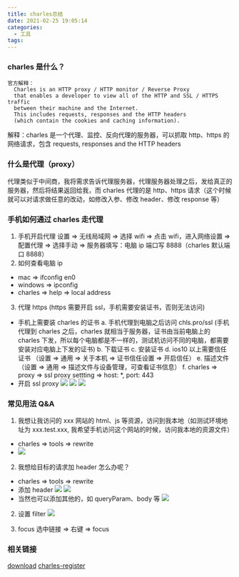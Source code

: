 ```yaml
---
title: charles总结
date: 2021-02-25 19:05:14
categories:
  - 工具
tags:
---
```


### charles 是什么？

```
官方解释：
  Charles is an HTTP proxy / HTTP monitor / Reverse Proxy
  that enables a developer to view all of the HTTP and SSL / HTTPS traffic
  between their machine and the Internet.
  This includes requests, responses and the HTTP headers
  (which contain the cookies and caching information).
```

解释：charles 是一个代理、监控、反向代理的服务器，可以抓取 http、https 的网络请求，包含 requests, responses and the HTTP headers

### 什么是代理（proxy）

代理类似于中间商，我将需求告诉代理服务器，代理服务器处理之后，发给真正的服务器，然后将结果返回给我，而 charles 代理的是 http、https 请求（这个时候就可以对请求做任意的改动，如修改入参、修改 header、修改 response 等）

### 手机如何通过 charles 走代理

1. 手机开启代理
   设置 => 无线局域网 => 选择 wifi => 点击 wifi，进入网络设置 => 配置代理 => 选择手动 => 服务器填写：电脑 ip 端口写 8888（charles 默认端口 8888）
2. 如何查看电脑 ip

- mac => ifconfig en0
- windows => ipconfig
- charles => help => local address

3. 代理 https (https 需要开启 ssl，手机需要安装证书，否则无法访问)

- 手机上需要装 charles 的证书
  a. 手机代理到电脑之后访问 chls.pro/ssl (手机代理到 charles 之后，charles 就相当于服务器，证书由当前电脑上的 charles 下发，所以每个电脑都是不一样的，测试机访问不同的电脑，都需要安装对应电脑上下发的证书)
  b. 下载证书
  c. 安装证书
  d. ios10 以上需要信任证书 （设置 => 通用 => 关于本机 => 证书信任设置 => 开启信任）
  e. 描述文件 （设置 => 通用 => 描述文件与设备管理，可查看证书信息）
  f. charles => proxy => ssl proxy settting => host: \*, port: 443
- 开启 ssl proxy
  ![](ssl-proxy.jpg)
  ![](ssl-proxy-setting.jpg)
  ![](ssl-proxy-setting-add.jpg)

### 常见用法 Q&A

1. 我想让我访问的 xxx 网站的 html、js 等资源，访问到我本地（如测试环境地址为 xxx.test.xxx, 我希望手机访问这个网站的时候，访问我本地的资源文件）

- charles => tools => rewrite
- ![](rewrite-assets.jpg)

2. 我想给目标的请求加 header 怎么办呢？

- charles => tools => rewrite
- 添加 header
  ![](header.jpg)
  ![](add-header.jpg)
- 当然也可以添加其他的，如 queryParam、body 等
  ![](other.jpg)

2. 设置 filter
   ![](filter.jpg)

3. focus
   选中链接 => 右键 => focus

### 相关链接

[download](https://www.charlesproxy.com/latest-release/download.do)
[charles-register](https://www.zzzmode.com/mytools/charles/)
